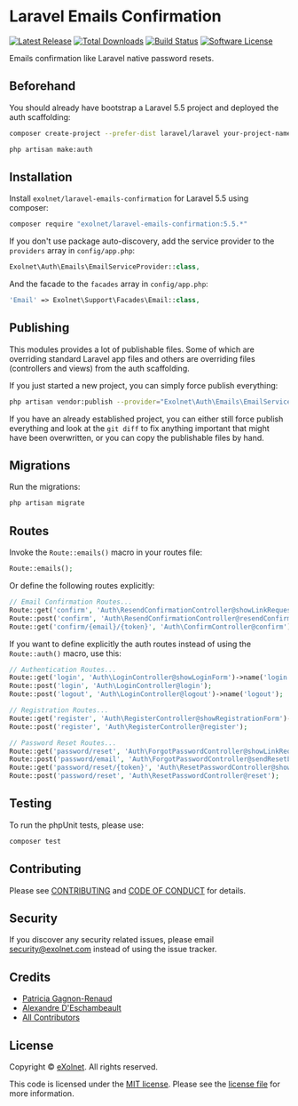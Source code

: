 # Laravel Emails Confirmation

[![Latest Release](https://img.shields.io/packagist/v/eXolnet/laravel-emails-confirmation.svg?style=flat-square)](https://packagist.org/packages/eXolnet/laravel-emails-confirmation)
[![Total Downloads](https://img.shields.io/packagist/dt/eXolnet/laravel-emails-confirmation.svg?style=flat-square)](https://packagist.org/packages/eXolnet/laravel-emails-confirmation)
[![Build Status](https://img.shields.io/github/actions/workflow/status/eXolnet/laravel-emails-confirmation/tests?label=tests&style=flat-square)](https://github.com/eXolnet/laravel-emails-confirmation/actions?query=workflow%3Atests)
[![Software License](https://img.shields.io/badge/license-MIT-8469ad.svg?style=flat-square)](LICENSE)

Emails confirmation like Laravel native password resets.

## Beforehand

You should already have bootstrap a Laravel 5.5 project and deployed the auth scaffolding:

```bash
composer create-project --prefer-dist laravel/laravel your-project-name "5.5.*"
```

```bash
php artisan make:auth
```

## Installation

Install `exolnet/laravel-emails-confirmation` for Laravel 5.5 using composer:

```bash
composer require "exolnet/laravel-emails-confirmation:5.5.*"
```

If you don't use package auto-discovery, add the service provider to the `providers` array in `config/app.php`:

```php
Exolnet\Auth\Emails\EmailServiceProvider::class,
```

And the facade to the `facades` array in `config/app.php`:

```php
'Email' => Exolnet\Support\Facades\Email::class,
```

## Publishing

This modules provides a lot of publishable files. Some of which are overriding standard Laravel app files
and others are overriding files (controllers and views) from the auth scaffolding.

If you just started a new project, you can simply force publish everything:

```bash
php artisan vendor:publish --provider="Exolnet\Auth\Emails\EmailServiceProvider" --force
```

If you have an already established project, you can either still force publish everything and look at the `git diff`
to fix anything important that might have been overwritten, or you can copy the publishable files by hand.

## Migrations

Run the migrations:

```bash
php artisan migrate
```

## Routes

Invoke the `Route::emails()` macro in your routes file:

```php
Route::emails();
```

Or define the following routes explicitly:

```php
// Email Confirmation Routes...
Route::get('confirm', 'Auth\ResendConfirmationController@showLinkRequestForm')->name('email.resend');
Route::post('confirm', 'Auth\ResendConfirmationController@resendConfirmLinkEmail');
Route::get('confirm/{email}/{token}', 'Auth\ConfirmController@confirm')->name('email.confirm');
```

If you want to define explicitly the auth routes instead of using the `Route::auth()` macro, use this:

```php
// Authentication Routes...
Route::get('login', 'Auth\LoginController@showLoginForm')->name('login');
Route::post('login', 'Auth\LoginController@login');
Route::post('logout', 'Auth\LoginController@logout')->name('logout');

// Registration Routes...
Route::get('register', 'Auth\RegisterController@showRegistrationForm')->name('register');
Route::post('register', 'Auth\RegisterController@register');

// Password Reset Routes...
Route::get('password/reset', 'Auth\ForgotPasswordController@showLinkRequestForm')->name('password.request');
Route::post('password/email', 'Auth\ForgotPasswordController@sendResetLinkEmail')->name('password.email');
Route::get('password/reset/{token}', 'Auth\ResetPasswordController@showResetForm')->name('password.reset');
Route::post('password/reset', 'Auth\ResetPasswordController@reset');
```

## Testing

To run the phpUnit tests, please use:

```bash
composer test
```

## Contributing

Please see [CONTRIBUTING](CONTRIBUTING.md) and [CODE OF CONDUCT](CODE_OF_CONDUCT.md) for details.

## Security

If you discover any security related issues, please email security@exolnet.com instead of using the issue tracker.

## Credits

- [Patricia Gagnon-Renaud](https://github.com/pgrenaud)
- [Alexandre D'Eschambeault](https://github.com/xel1045)
- [All Contributors](../../contributors)

## License

Copyright © [eXolnet](https://www.exolnet.com). All rights reserved.

This code is licensed under the [MIT license](http://choosealicense.com/licenses/mit/).
Please see the [license file](LICENSE) for more information.
